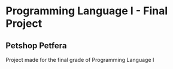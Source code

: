 # Programming Language I - Final Project
## Petshop Petfera
Project made for the final grade of Programming Language I
